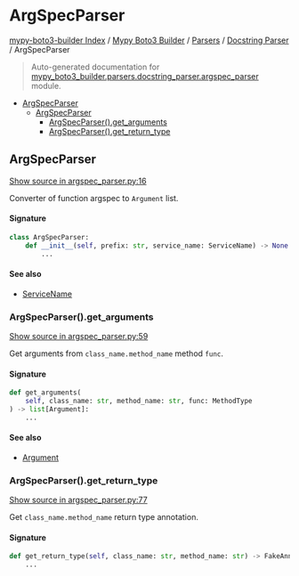 # ArgSpecParser

[mypy-boto3-builder Index](../../../README.md#mypy-boto3-builder-index) /
[Mypy Boto3 Builder](../../index.md#mypy-boto3-builder) /
[Parsers](../index.md#parsers) /
[Docstring Parser](./index.md#docstring-parser) /
ArgSpecParser

> Auto-generated documentation for [mypy_boto3_builder.parsers.docstring_parser.argspec_parser](https://github.com/youtype/mypy_boto3_builder/blob/main/mypy_boto3_builder/parsers/docstring_parser/argspec_parser.py) module.

- [ArgSpecParser](#argspecparser)
  - [ArgSpecParser](#argspecparser-1)
    - [ArgSpecParser().get_arguments](#argspecparser()get_arguments)
    - [ArgSpecParser().get_return_type](#argspecparser()get_return_type)

## ArgSpecParser

[Show source in argspec_parser.py:16](https://github.com/youtype/mypy_boto3_builder/blob/main/mypy_boto3_builder/parsers/docstring_parser/argspec_parser.py#L16)

Converter of function argspec to `Argument` list.

#### Signature

```python
class ArgSpecParser:
    def __init__(self, prefix: str, service_name: ServiceName) -> None:
        ...
```

#### See also

- [ServiceName](../../service_name.md#servicename)

### ArgSpecParser().get_arguments

[Show source in argspec_parser.py:59](https://github.com/youtype/mypy_boto3_builder/blob/main/mypy_boto3_builder/parsers/docstring_parser/argspec_parser.py#L59)

Get arguments from `class_name.method_name` method `func`.

#### Signature

```python
def get_arguments(
    self, class_name: str, method_name: str, func: MethodType
) -> list[Argument]:
    ...
```

#### See also

- [Argument](../../structures/argument.md#argument)

### ArgSpecParser().get_return_type

[Show source in argspec_parser.py:77](https://github.com/youtype/mypy_boto3_builder/blob/main/mypy_boto3_builder/parsers/docstring_parser/argspec_parser.py#L77)

Get `class_name.method_name` return type annotation.

#### Signature

```python
def get_return_type(self, class_name: str, method_name: str) -> FakeAnnotation | None:
    ...
```


